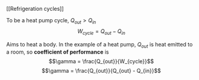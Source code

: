 [[Refrigeration cycles]]

To be a heat pump cycle, $Q_{out}  >Q_{in}$
$$W_{cycle} = Q_{out} - Q_{in} $$

Aims to heat a body. In the example of a heat pump, $Q_{out}$ is heat emitted to a room, so **coefficient of performance** is 
$$\gamma = \frac{Q_{out}}{W_{cycle}}$$
$$\gamma = \frac{Q_{out}}{Q_{out} - Q_{in}}$$